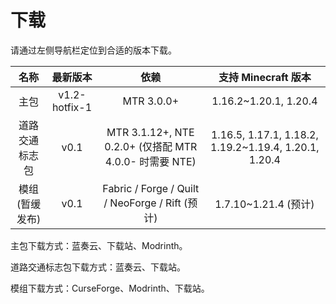 # 下载

请通过左侧导航栏定位到合适的版本下载。

|      名称       |   最新版本    |                          依赖                          |                  支持 Minecraft 版本                  |
| :-------------: | :-----------: | :----------------------------------------------------: | :---------------------------------------------------: |
|      主包       | v1.2-hotfix-1 |                       MTR 3.0.0+                       |                 1.16.2~1.20.1, 1.20.4                 |
| 道路交通标志包  |     v0.1      | MTR 3.1.12+, NTE 0.2.0+ (仅搭配 MTR 4.0.0- 时需要 NTE) | 1.16.5, 1.17.1, 1.18.2, 1.19.2~1.19.4, 1.20.1, 1.20.4 |
| 模组 (暂缓发布) |     v0.1      |    Fabric / Forge / Quilt / NeoForge / Rift (预计)     |                 1.7.10~1.21.4 (预计)                  |

主包下载方式：蓝奏云、下载站、Modrinth。

道路交通标志包下载方式：蓝奏云、下载站。

模组下载方式：CurseForge、Modrinth、下载站。